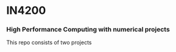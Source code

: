# IN4200
### High Performance Computing with numerical projects <br>
This repo consists of two projects 
